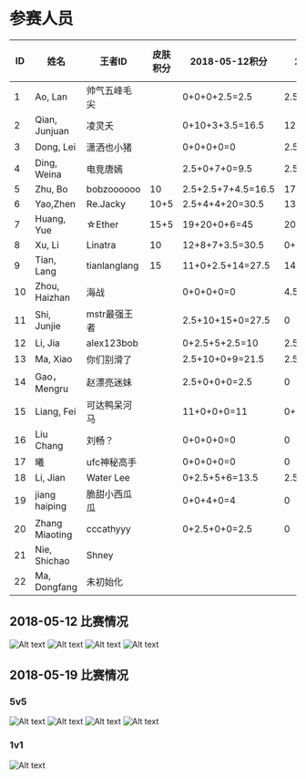 # 参赛人员
ID|姓名|王者ID|皮肤积分|2018-05-12积分|2018-05-19积分|2018-05-26积分|2018-06-02积分
|----|----|----|----|----|----|----|----|
1|Ao, Lan |帅气五峰毛尖||0+0+0+2.5=2.5|2.5||
2|Qian, Junjuan |凌灵夭||0+10+3+3.5=16.5|12+11+5+5=33||
3|Dong, Lei |潇洒也小猪||0+0+0+0=0|2.5||
4|Ding, Weina |电竞唐嫣||2.5+0+7+0=9.5|2.5+6.5+2.5+10=21.5||
5|Zhu, Bo |bobzoooooo|10|2.5+2.5+7+4.5=16.5|17+11+8+10=46||
6|Yao,Zhen |Re.Jacky |10+5|2.5+4+4+20=30.5|13+4.5+14+2.5=34||
7|Huang, Yue |☆Ether|15+5|19+20+0+6=45|20+2.5+9+2.5=34||
8|Xu, Li |Linatra|10|12+8+7+3.5=30.5|0+2.5+13+2.5=18||
9|Tian, Lang |tianlanglang|15|11+0+2.5+14=27.5|14+17+2.5+18=51.5||
10|Zhou, Haizhan |海战||0+0+0+0=0|4.5+2.5+2.5+6=15.5||
11|Shi, Junjie |mstr最强王者||2.5+10+15+0=27.5|0||
12|Li, Jia |alex123bob||0+2.5+5+2.5=10|2.5+12+2.5+2.5=19.5||
13|Ma, Xiao |你们别滑了||2.5+10+0+9=21.5|2.5||
14|Gao，Mengru |赵漂亮迷妹||2.5+0+0+0=2.5|0||
15|Liang, Fei |可达鸭呆河马||11+0+0+0=11|0+9+13+2.5=24.5||
16|Liu Chang |刘畅？||0+0+0+0=0|0||
17|曦|ufc神秘高手||0+0+0+0=0|0||
18|Li, Jian|Water Lee||0+2.5+5+6=13.5|2.5||
19|jiang haiping|脆甜小西瓜瓜||0+0+4+0=4|0||
20|Zhang Miaoting|cccathyyy||0+2.5+0+0=2.5|0|||
21|Nie, Shichao|Shney||||||
22|Ma, Dongfang|未初始化||||||

## 2018-05-12 比赛情况
![Alt text](https://raw.githubusercontent.com/Alom/ESportsClub/master/May/2018-05-12/5-12-1.jpg)
![Alt text](https://raw.githubusercontent.com/Alom/ESportsClub/master/May/2018-05-12/5-12-2.jpg)
![Alt text](https://raw.githubusercontent.com/Alom/ESportsClub/master/May/2018-05-12/5-12-3.jpg)
![Alt text](https://raw.githubusercontent.com/Alom/ESportsClub/master/May/2018-05-12/5-12-4.jpeg)
## 2018-05-19 比赛情况
### 5v5
![Alt text](https://raw.githubusercontent.com/Alom/ESportsClub/master/May/2018-05-19/5-19-1.jpeg)
![Alt text](https://raw.githubusercontent.com/Alom/ESportsClub/master/May/2018-05-19/5-19-2.jpeg)
![Alt text](https://raw.githubusercontent.com/Alom/ESportsClub/master/May/2018-05-19/5-19-3.jpeg)
![Alt text](https://raw.githubusercontent.com/Alom/ESportsClub/master/May/2018-05-19/5-19-4.jpeg)
### 1v1
![Alt text](https://raw.githubusercontent.com/Alom/ESportsClub/master/May/2018-05-19/5-19-1v1-1.jpeg)
